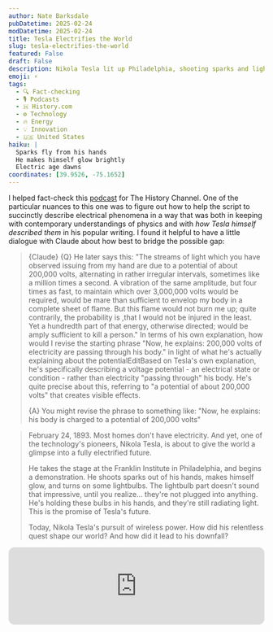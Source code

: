 ```yaml
---
author: Nate Barksdale
pubDatetime: 2025-02-24
modDatetime: 2025-02-24
title: Tesla Electrifies the World
slug: tesla-electrifies-the-world
featured: False
draft: False
description: Nikola Tesla lit up Philadelphia, shooting sparks and lighting bulbs, offering a glimpse of the powered world to come.
emoji: ⚡
tags:
  - 🔍 Fact-checking
  - 🎙️ Podcasts
  - 🇭 History.com
  - ⚙️ Technology
  - 🔥 Energy
  - 💡 Innovation
  - 🇺🇸 United States
haiku: |
  Sparks fly from his hands
  He makes himself glow brightly
  Electric age dawns
coordinates: [39.9526, -75.1652]
---
```


I helped fact-check this [podcast](https://open.spotify.com/episode/5dxGeK2EQzEZWE5lyKsrT9?si=90KEI2TCSj2IeHHgStJz7A) for The History Channel. One of the particular nuances to this one was to figure out how to help the script to succinctly describe electrical phenomena in a way that was both in keeping with contemporary understandings of physics and with _how Tesla himself described them_ in his popular writing. I found it helpful to have a little dialogue with Claude about how best to bridge the possible gap:

> {Claude}
> {Q} He later says this: "The streams of light which you have observed issuing from my hand are due to a potential of about 200,000 volts, alternating in rather irregular intervals, sometimes like a million times a second. A vibration of the same amplitude, but four times as fast, to maintain which over 3,000,000 volts would be required, would be mare than sufficient to envelop my body in a complete sheet of flame. But this flame would not burn me up; quite contrarily, the probability is ,that I would not be injured in the least. Yet a hundredth part of that energy, otherwise directed; would be amply sufficient to kill a person." In terms of his own explanation, how would I revise the starting phrase "Now, he explains: 200,000 volts of electricity are passing through his body." in light of what he's actually explaining about the potentialEditBased on Tesla's own explanation, he's specifically describing a voltage potential - an electrical state or condition - rather than electricity "passing through" his body. He's quite precise about this, referring to "a potential of about 200,000 volts" that creates visible effects.
>
> {A} You might revise the phrase to something like:
> "Now, he explains: his body is charged to a potential of 200,000 volts"

> February 24, 1893. Most homes don't have electricity. And yet, one of the technology's pioneers, Nikola Tesla, is about to give the world a glimpse into a fully electrified future.
>
> He takes the stage at the Franklin Institute in Philadelphia, and begins a demonstration. He shoots sparks out of his hands, makes himself glow, and turns on some lightbulbs. The lightbulb part doesn't sound that impressive, until you realize... they're not plugged into anything. He's holding these bulbs in his hands, and they're still radiating light. This is the promise of Tesla's future.
>
> Today, Nikola Tesla's pursuit of wireless power. How did his relentless quest shape our world? And how did it lead to his downfall?

<iframe style="border-radius:12px" src="https://open.spotify.com/embed/episode/0XqfgpkXwywKt3EV2scXnb?utm_source=generator" width="100%" height="152" frameBorder="0" allowfullscreen="" allow="autoplay; clipboard-write; encrypted-media; fullscreen; picture-in-picture" loading="lazy"></iframe>
